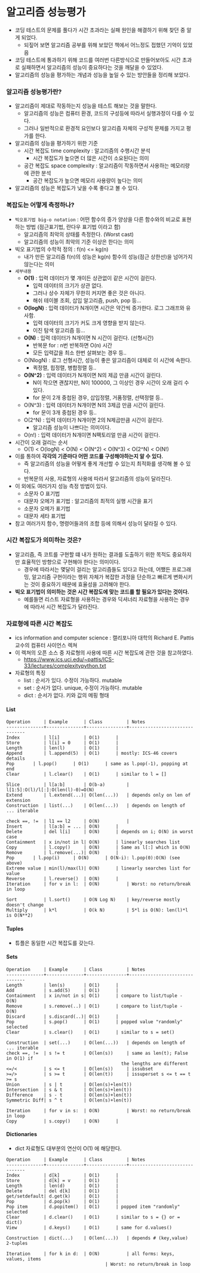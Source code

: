 # 알고리즘 성능평가
- 코딩 테스트의 문제를 풀다가 시간 초과라는 실패 원인을 해결하기 위해 찾던 중 알게 되었다.
   - 되짚어 보면 알고리즘 공부를 위해 보았던 책에서 어느정도 접했던 기억이 있었음
- 코딩 테스트에 통과하기 위해 코드를 여러번 다른방식으로 만들어보아도 시간 초과로 실패하면서 알고리즘의 성능이 중요하다는 것을 깨달을 수 있었다.
- 알고리즘의 성능을 평가하는 개념과 성능을 높일 수 있는 방안들을 정리해 보았다.

### 알고리즘 성능평가란?
- 알고리즘이 제대로 작동하는지 성능을 테스트 해보는 것을 말한다.
   - 알고리즘의 성능은 컴퓨터 환경, 코드의 구성등에 따라서 실행과정이 다를 수 있다. 
   - 그러나 일반적으로 환경적 요인보다 알고리즘 자체의 구성적 문제를 가지고 평가를 한다.
- 알고리즘의 성능을 평가하기 위한 기준
   - 시간 복잡도 time complexity : 알고리즘의 수행시간 분석
      - 시간 복잡도가 높으면 더 많은 시간이 소요된다는 의미
   - 공간 복잡도 space complexity : 알고리즘이 작동하면서 사용하는 메모리량에 관한 분석
      - 공간 복잡도가 높으면 메모리 사용량이 높다는 의미
- 알고리즘의 성능은 복잡도가 낮을 수록 좋다고 볼 수 있다.

### 복잡도는 어떻게 측정하나?
- `빅오표기법 big-o notation` : 어떤 함수의 증가 양상을 다른 함수와의 비교로 표현하는 방법 (점근표기법, 란다우 표기법 이라고 함)
   - 알고리즘의 최악의 상태를 측정한다. (Worst cast)
   - 알고리즘의 성능이 최악의 기준 이상은 한다는 의미
- 빅오 표기법의 수학적 정의 : f(n) <= kg(n)
   - 내가 만든 알고리즘 f(n)의 성능은 kg(n) 함수의 성능(점근 상한선)을 넘어가지 않는다는 의미
- `세부내용`
   - **O(1)** : 입력 데이터가 몇 개이든 상관없이 같은 시간이 걸린다.
      - 입력 데이터의 크기가 상관 없다. 
      - 그러나 상수 자체가 무한히 커지면 좋은 것은 아니다.
      - 해쉬 테이블 조회, 삽입 알고리즘, push, pop 등...
   - **O(logN)** : 입력 데이터가 N개이면 시간은 약간씩 증가한다. 로그 그래프와 유사함.
      - 입력 데이터의 크기가 커도 크게 영향을 받지 않는다.
      - 이진 탐색 알고리즘 등...
   - **O(N)** : 입력 데이터가 N개이면 N 시간이 걸린다. (선형시간)
      - 반복문 for : n번 반복하면 O(n) 시간
      - 모든 입력값을 최소 한번 살펴보는 경우 등..
   - O(NlogN) : 로그 선형시간, 성능이 좋은 알고리즘이 대체로 이 시간에 속한다.
      - 퀵정렬, 힙정렬, 병합정렬 등..
   - **O(N^2)** : 입력 데이터가 N개이면 N의 제곱 만큼 시간이 걸린다.
      - N이 작으면 괜찮지만, N이 100000, 그 이상인 경우 시간이 오래 걸리 수 있다.
      - for 문이 2개 중첩된 경우, 삽입정렬, 거품정렬, 선택정렬 등..
   - O(N^3) : 입력 데이터가 N개이면 N의 3제곱 만큼 시간이 걸린다.
      - for 문이 3개 중첩된 경우 등..
   - O(2^N) : 입력 데이터가 N개이면 2의 N제곱만큼 시간이 걸린다. 
      - 알고리즘 성능이 나쁘다는 의미이다.
   - O(n!) : 입력 데이터가 N개이면 N팩토리얼 만큼 시간이 걸린다.
- 시간이 오래 걸리는 순서 
   - O(1) < O(logN) < O(N) < O(N^2) < O(N^3) < O(2^N) < O(N!)
- 이를 통하여 **각각의 기준마다 어떤 코드를 구성해야하는지 알 수 있다.**
   - 즉 알고리즘의 성능을 어떻게 좋게 개선할 수 있는지 최적화를 생각해 볼 수 있다. 
   - 반복문의 사용, 자료형의 사용에 따라서 알고리즘의 성능이 달라진다.
- 이 외에도 여러가지 성능 측정 방법이 있다.
   - 소문자 O 표기법
   - 대문자 오메가 표기법 : 알고리즘의 최적의 실행 시간을 표기
   - 소문자 오메가 표기법
   - 대문자 세타 표기법
- 참고 여러가지 함수, 명령어들과의 조합 등에 의해서 성능이 달라질 수 있다.

### 시간 복잡도가 의미하는 것은?
- 알고리즘, 즉 코트를 구현할 떄 내가 원하는 결과를 도출하기 위한 목적도 중요하지만 효율적인 방향으로 구현해야 한다는 의미이다.
   - 경우에 따라서는 몇달이 걸리는 알고리즘들도 있다고 하는데, 어쨌든 프로그래밍, 알고리즘 구현이라는 행위 자체가 복잡한 과정을 단순하고 빠르게 변화시키는 것이 중요하기 때문에 효율성을 고려해야 한다.
- **빅오 표기법이 의미하는 것은 시간 복잡도에 맞는 코드를 할 필요가 있다는 것이다.**
   - 예를들면 리스트 자료형을 사용하는 경우와 딕셔너리 자료형을 사용하는 경우에 따라서 시간 복잡도가 달라진다.

### 자료형에 따른 시간 복잡도
- ics information and computer science :  캘리포니아 대학의 Richard E. Pattis 교수의 컴퓨터 사이언스 렉쳐
- 이 렉쳐의 오픈 소스 중 자료형의 사용에 따른 시간 복잡도에 관한 것을 참고하였다.
   - https://www.ics.uci.edu/~pattis/ICS-33/lectures/complexitypython.txt
- 자료형의 특징
   - list : 순서가 있다. 수정이 가능하다. mutable
   - set : 순서가 없다. unique, 수정이 가능하다. mutable
   - dict : 순서가 없다. 키와 값의 메핑 형태


#### List
```
Operation     | Example      | Class         | Notes
--------------+--------------+---------------+-------------------------------
Index         | l[i]         | O(1)	     |
Store         | l[i] = 0     | O(1)	     |
Length        | len(l)       | O(1)	     |
Append        | l.append(5)  | O(1)	     | mostly: ICS-46 covers details
Pop	      | l.pop()      | O(1)	     | same as l.pop(-1), popping at end
Clear         | l.clear()    | O(1)	     | similar to l = []

Slice         | l[a:b]       | O(b-a)	     | l[1:5]:O(l)/l[:]:O(len(l)-0)=O(N)
Extend        | l.extend(...)| O(len(...))   | depends only on len of extension
Construction  | list(...)    | O(len(...))   | depends on length of ... iterable

check ==, !=  | l1 == l2     | O(N)          |
Insert        | l[a:b] = ... | O(N)	     |
Delete        | del l[i]     | O(N)	     | depends on i; O(N) in worst case
Containment   | x in/not in l| O(N)	     | linearly searches list
Copy          | l.copy()     | O(N)	     | Same as l[:] which is O(N)
Remove        | l.remove(...)| O(N)	     |
Pop	      | l.pop(i)     | O(N)	     | O(N-i): l.pop(0):O(N) (see above)
Extreme value | min(l)/max(l)| O(N)	     | linearly searches list for value
Reverse	      | l.reverse()  | O(N)	     |
Iteration     | for v in l:  | O(N)          | Worst: no return/break in loop

Sort          | l.sort()     | O(N Log N)    | key/reverse mostly doesn't change
Multiply      | k*l          | O(k N)        | 5*l is O(N): len(l)*l is O(N**2)
```

#### Tuples
- 튜플은 동일한 시간 복잡도를 갖는다.

#### Sets

```
Operation     | Example      | Class         | Notes
--------------+--------------+---------------+-------------------------------
Length        | len(s)       | O(1)	     |
Add           | s.add(5)     | O(1)	     |
Containment   | x in/not in s| O(1)	     | compare to list/tuple - O(N)
Remove        | s.remove(..) | O(1)	     | compare to list/tuple - O(N)
Discard       | s.discard(..)| O(1)	     |
Pop           | s.pop()      | O(1)	     | popped value "randomly" selected
Clear         | s.clear()    | O(1)	     | similar to s = set()

Construction  | set(...)     | O(len(...))   | depends on length of ... iterable
check ==, !=  | s != t       | O(len(s))     | same as len(t); False in O(1) if
      	      	     	       		       the lengths are different
<=/<          | s <= t       | O(len(s))     | issubset
>=/>          | s >= t       | O(len(t))     | issuperset s <= t == t >= s
Union         | s | t        | O(len(s)+len(t))
Intersection  | s & t        | O(len(s)+len(t))
Difference    | s - t        | O(len(s)+len(t))
Symmetric Diff| s ^ t        | O(len(s)+len(t))

Iteration     | for v in s:  | O(N)          | Worst: no return/break in loop
Copy          | s.copy()     | O(N)	     |
```

#### Dictionaries
- dict 자료형도 대부분의 연산이 O(1) 에 해당한다.
```
Operation     | Example      | Class         | Notes
--------------+--------------+---------------+-------------------------------
Index         | d[k]         | O(1)	     |
Store         | d[k] = v     | O(1)	     |
Length        | len(d)       | O(1)	     |
Delete        | del d[k]     | O(1)	     |
get/setdefault| d.get(k)     | O(1)	     |
Pop           | d.pop(k)     | O(1)	     |
Pop item      | d.popitem()  | O(1)	     | popped item "randomly" selected
Clear         | d.clear()    | O(1)	     | similar to s = {} or = dict()
View          | d.keys()     | O(1)	     | same for d.values()

Construction  | dict(...)    | O(len(...))   | depends # (key,value) 2-tuples

Iteration     | for k in d:  | O(N)          | all forms: keys, values, items
	      	      	       		     | Worst: no return/break in loop
```

